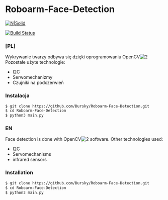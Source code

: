 # Roboarm-Face-Detection

[![N|Solid](https://cldup.com/dTxpPi9lDf.thumb.png)](https://nodesource.com/products/nsolid)

[![Build Status](https://travis-ci.org/joemccann/dillinger.svg?branch=master)](https://travis-ci.org/joemccann/dillinger)

### [PL]
Wykrywanie twarzy odbywa się dzięki oprogramowaniu OpenCV![2]()
Pozostałe użyte technologie:
  - I2C
  - Serwomechanizmy
  - Czujniki na podczerwień
  

### Instalacja

```sh
$ git clone https://github.com/Dursky/Roboarm-Face-Detection.git
$ cd Roboarm-Face-Detection
$ python3 main.py
```




### EN

Face detection is done with OpenCV![2]() software.
Other technologies used:
  - I2C
  - Servomechanisms
  - infrared sensors

### Installation

```sh
$ git clone https://github.com/Dursky/Roboarm-Face-Detection.git
$ cd Roboarm-Face-Detection
$ python3 main.py
```